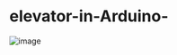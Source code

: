 # elevator-in-Arduino-


![image](https://user-images.githubusercontent.com/42722816/81485867-f98c9380-9250-11ea-97cf-c9fefe311e97.png)

